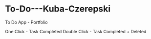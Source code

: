 # To-Do---Kuba-Czerepski
To Do App - Portfolio

One Click - Task Completed
Double Click - Task Completed + Deleted
